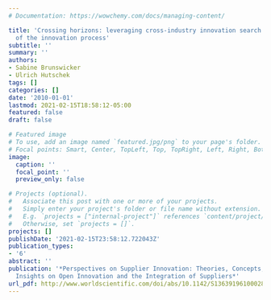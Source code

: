 ```yaml
---
# Documentation: https://wowchemy.com/docs/managing-content/

title: 'Crossing horizons: leveraging cross-industry innovation search in the front-end
  of the innovation process'
subtitle: ''
summary: ''
authors:
- Sabine Brunswicker
- Ulrich Hutschek
tags: []
categories: []
date: '2010-01-01'
lastmod: 2021-02-15T18:58:12-05:00
featured: false
draft: false

# Featured image
# To use, add an image named `featured.jpg/png` to your page's folder.
# Focal points: Smart, Center, TopLeft, Top, TopRight, Left, Right, BottomLeft, Bottom, BottomRight.
image:
  caption: ''
  focal_point: ''
  preview_only: false

# Projects (optional).
#   Associate this post with one or more of your projects.
#   Simply enter your project's folder or file name without extension.
#   E.g. `projects = ["internal-project"]` references `content/project/deep-learning/index.md`.
#   Otherwise, set `projects = []`.
projects: []
publishDate: '2021-02-15T23:58:12.722043Z'
publication_types:
- '6'
abstract: ''
publication: '*Perspectives on Supplier Innovation: Theories, Concepts, and Empirical
  Insights on Open Innovation and the Integration of Suppliers*'
url_pdf: http://www.worldscientific.com/doi/abs/10.1142/S1363919610002829
---
```

